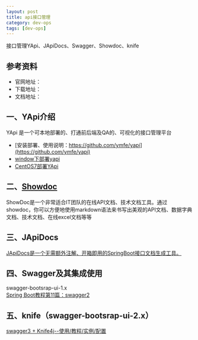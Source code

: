 ```yaml
---
layout: post
title: api接口管理  
category: dev-ops
tags: [dev-ops]
---
```


接口管理YApi、JApiDocs、Swagger、Showdoc、knife

## 参考资料
- 官网地址：
- 下载地址：
- 文档地址：

## 一、YApi介绍
YApi 是一个可本地部署的、打通前后端及QA的、可视化的接口管理平台  
- [安装部署、使用说明：https://github.com/ymfe/yapi](https://github.com/ymfe/yapi)
- [window下部署yapi](https://blog.csdn.net/qq_31459039/article/details/108995768)
- [CentOS7部署YApi](https://blog.csdn.net/miss1181248983/article/details/108873743)

## 二、[Showdoc](https://www.showdoc.com.cn/help/1385767280275683)
ShowDoc是一个非常适合IT团队的在线API文档、技术文档工具。通过showdoc，你可以方便地使用markdown语法来书写出美观的API文档、数据字典文档、技术文档、在线excel文档等等

## 三、JApiDocs
[JApiDocs是一个无需额外注解、开箱即用的SpringBoot接口文档生成工具。](https://mp.weixin.qq.com/s/8zQ4bMg1-NWLeQQhBW67SA)

## 四、Swagger及其集成使用
swagger-bootsrap-ui-1.x  
[Spring Boot教程第11篇：swagger2](https://www.fangzhipeng.com/springboot/2017/05/11/sb11-swagger2.html)

## 五、knife（swagger-bootsrap-ui-2.x）
[swagger3 + Knife4j--使用/教程/实例/配置](https://knife.blog.csdn.net/article/details/120753090)